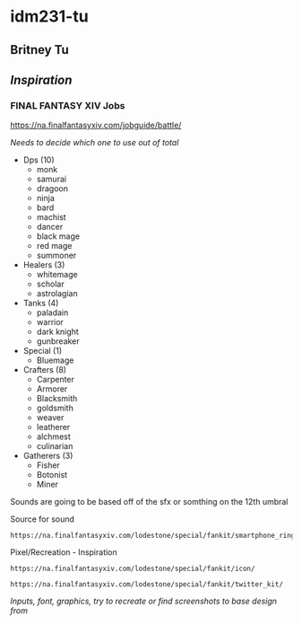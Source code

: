 # idm231-tu
 
## Britney Tu

## __*Inspiration*__

### FINAL FANTASY XIV Jobs
https://na.finalfantasyxiv.com/jobguide/battle/

_Needs to decide which one to use out of total_
- Dps (10)
    - monk
    - samurai
    - dragoon
    - ninja
    - bard
    - machist
    - dancer
    - black mage
    - red mage
    - summoner
- Healers (3)
    - whitemage
    - scholar
    - astrolagian
- Tanks (4)
    - paladain
    - warrior
    - dark knight
    - gunbreaker
- Special (1)
    - Bluemage
- Crafters (8)
    - Carpenter
    - Armorer
    - Blacksmith
    - goldsmith
    - weaver
    - leatherer
    - alchmest
    - culinarian
- Gatherers (3)
    - Fisher
    - Botonist
    - Miner

Sounds are going to be based off of the sfx or somthing on the 12th umbral

Source for sound

    https://na.finalfantasyxiv.com/lodestone/special/fankit/smartphone_ringtone/


Pixel/Recreation - Inspiration

    https://na.finalfantasyxiv.com/lodestone/special/fankit/icon/

    https://na.finalfantasyxiv.com/lodestone/special/fankit/twitter_kit/

_Inputs, font, graphics, try to recreate or find screenshots to base design from_


